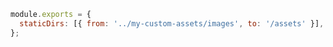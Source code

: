 ```js filename=".storybook/main.js" renderer="common" language="js"
module.exports = {
  staticDirs: [{ from: '../my-custom-assets/images', to: '/assets' }],
};
```

